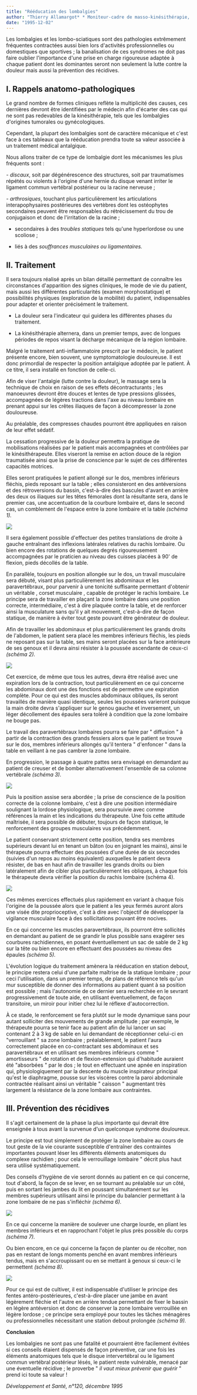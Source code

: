 ```yaml
---
title: "Rééducation des lombalgies"
author: "Thierry Allamargot* * Moniteur-cadre de masso-kinésithérapie, chargé d'enseignement à Paris."
date: "1995-12-02"
---
```


Les lombalgies et les lombo-sciatiques sont des pathologies extrêmement fréquentes contractées aussi bien lors d'activités professionnelles ou domestiques que sportives ; la banalisation de ces syndromes ne doit pas faire oublier l'importance d'une prise en charge rigoureuse adaptée à chaque patient dont les dominantes seront non seulement la lutte contre la douleur mais aussi la prévention des récidives.

## **I. Rappels anatomo-pathologiques**

Le grand nombre de formes cliniques reflète la multiplicité des causes, ces dernières devront être identifiées par le médecin afin d'écarter des cas qui ne sont pas redevables de la kinésithérapie, tels que les lombalgies d'origines tumorales ou gynécologiques.

Cependant, la plupart des lombalgies sont de caractère mécanique et c'est face à ces tableaux que la rééducation prendra toute sa valeur associée à un traitement médical antalgique.

Nous allons traiter de ce type de lombalgie dont les mécanismes les plus fréquents sont :

_- discaux_, soit par dégénérescence des structures, soit par traumatismes répétés ou violents à l'origine d'une hernie du disque venant irriter le ligament commun vertébral postérieur ou la racine nerveuse ;

_- arthrosiques_, touchant plus particulièrement les articulations interapophysaires postérieures des vertèbres dont les ostéophytes secondaires peuvent être responsables du rétrécissement du trou de conjugaison et donc de l'irritation de la racine ;

- secondaires à des _troubles statiques_ tels qu'une hyperlordose ou une scoliose ;

- liés à des _souffrances musculaires ou_ _ligamentaires._

## **II. Traitement**

Il sera toujours réalisé après un bilan détaillé permettant de connaître les circonstances d'apparition des signes cliniques, le mode de vie du patient, mais aussi les différentes particularités (examen morphostatique) et possibilités physiques (exploration de la mobilité) du patient, indispensables pour adapter et orienter précisément le traitement.

*   La douleur sera l'indicateur qui guidera les différentes phases du traitement.

*   La kinésithérapie alternera, dans un premier temps, avec de longues périodes de repos visant la décharge mécanique de la région lombaire.

Malgré le traitement anti-inflammatoire prescrit par le médecin, le patient présente encore, bien souvent, une symptomatologie douloureuse. Il est donc primordial de respecter la position antalgique adoptée par le patient. À ce titre, il sera installé en fonction de celle-ci.

Afin de viser l'antalgie (lutte contre la douleur), le massage sera la technique de choix en raison de ses effets décontracturants ; les manoeuvres devront être douces et lentes de type pressions glissées, accompagnées de légères tractions dans l'axe au niveau lombaire en prenant appui sur les crêtes iliaques de façon à décompresser la zone douloureuse.

Au préalable, des compresses chaudes pourront être appliquées en raison de leur effet sédatif.

La cessation progressive de la douleur permettra la pratique de mobilisations réalisées par le patient mais accompagnées et contrôlées par le kinésithérapeute. Elles viseront la remise en action douce de la région traumatisée ainsi que la prise de conscience par le sujet de ces différentes capacités motrices.

Elles seront pratiquées le patient allongé sur le dos, membres inférieurs fléchis, pieds reposant sur la table ; elles consisteront en des antéversions et des rétroversions du bassin, c'est-à-dire des bascules d'avant en arrière des deux os iliaques sur les têtes fémorales dont la résultante sera, dans le premier cas, une accentuation de la courbure lombaire et, dans le second cas, un comblement de l'espace entre la zone lombaire et la table _(schéma 1)._

![](i661-1.jpg)


Il sera également possible d'effectuer des petites translations de droite à gauche entraînant des inflexions latérales relatives du rachis lombaire. Ou bien encore des rotations de quelques degrés rigoureusement accompagnées par le praticien au niveau des cuisses placées à 90' de flexion, pieds décollés de la table.

En parallèle, toujours en position allongée sur le dos, un travail musculaire sera débuté, visant plus particulièrement les abdominaux et les paravertébraux, pour parvenir à une tonicité suffisante permettant d'obtenir un véritable , corset musculaire , capable de protéger le rachis lombaire. Le principe sera de travailler en plaçant la zone lombaire dans une position correcte, intermédiaire, c'est à dire plaquée contre la table, et de renforcer ainsi la musculature sans qu'il y ait mouvement, c'est-à-dire de façon statique, de manière à éviter tout geste pouvant être générateur de douleur.

Afin de travailler les abdominaux et plus particulièrement les grands droits de l'abdomen, le patient sera placé les membres inférieurs fléchis, les pieds ne reposant pas sur la table, ses mains seront placées sur la face antérieure de ses genoux et il devra ainsi résister à la poussée ascendante de ceux-ci _(schéma 2)._

![](i661-2.jpg)


Cet exercice, de même que tous les autres, devra être réalisé avec une expiration lors de la contraction, tout particulièrement en ce qui concerne les abdominaux dont une des fonctions est de permettre une expiration complète. Pour ce qui est des muscles abdominaux obliques, ils seront travaillés de manière quasi identique, seules les poussées varieront puisque la main droite devra s'appliquer sur le genou gauche et inversement, un léger décollement des épaules sera toléré à condition que la zone lombaire ne bouge pas.

Le travail des paravertébraux lombaires pourra se faire par " diffusion " à partir de la contraction des grands fessiers alors que le patient se trouve sur le dos, membres inférieurs allongés qu'il tentera " d'enfoncer " dans la table en veillant à ne pas cambrer la zone lombaire.

En progression, le passage à quatre pattes sera envisagé en demandant au patient de creuser et de bomber alternativement l'ensemble de sa colonne vertébrale _(schéma 3)._

![](i661-3.jpg)


Puis la position assise sera abordée ; la prise de conscience de la position correcte de la colonne lombaire, c'est à dire une position intermédiaire soulignant la lordose physiologique, sera poursuivie avec comme références la main et les indications du thérapeute. Une fois cette attitude maîtrisée, il sera possible de débuter, toujours de façon statique, le renforcement des groupes musculaires vus précédemment.

Le patient conservant strictement cette position, tendra ses membres supérieurs devant lui en tenant un bâton (ou en joignant les mains), ainsi le thérapeute pourra effectuer des poussées d'une durée de six secondes (suivies d'un repos au moins équivalent) auxquelles le patient devra résister, de bas en haut afin de travailler les grands droits ou bien latéralement afin de cibler plus particulièrement les obliques, à chaque fois le thérapeute devra vérifier la position du rachis lombaire (schéma 4).

![](i661-4.jpg)


Ces mêmes exercices effectués plus rapidement en variant à chaque fois l'origine de la poussée alors que le patient a les yeux fermés auront alors une visée dite proprioceptive, c'est à dire avec l'objectif de développer la vigilance musculaire face à des sollicitations pouvant être nocives.

En ce qui concerne les muscles paravertébraux, ils pourront être sollicités en demandant au patient de se grandir le plus possible sans exagérer ses courbures rachidiennes, en posant éventuellement un sac de sable de 2 kg sur la tête ou bien encore en effectuant des poussées au niveau des épaules _(schéma 5)._

L'évolution logique du traitement amènera la rééducation en station debout, le principe restera celui d'une parfaite maîtrise de la statique lombaire ; pour ceci l'utilisation, dans un premier temps, de plans de référence tels qu'un mur susceptible de donner des informations au patient quant à sa position est possible ; mais l'autonomie de ce dernier sera recherchée en le sevrant progressivement de toute aide, en utilisant éventuellement, de façon transitoire, un miroir pour initier chez lui le réflexe d'autocorrection.

À ce stade, le renforcement se fera plutôt sur le mode dynamique sans pour autant solliciter des mouvements de grande amplitude ; par exemple, le thérapeute pourra se tenir face au patient afin de lui lancer un sac contenant 2 à 3 kg de sable en lui demandant de réceptionner celui-ci en "verrouillant " sa zone lombaire ; préalablement, le patient l'aura correctement placée en co-contractant ses abdominaux et ses paravertébraux et en utilisant ses membres inférieurs comme " amortisseurs " de rotation et de flexion-extension qui d'habitude auraient été "absorbées " par le dos ; le tout en effectuant une apnée en inspiration qui, physiologiquement par la descente du muscle inspirateur principal qu'est le diaphragme, pousse sur les viscères contre la paroi abdominale contractée réalisant ainsi un véritable " caisson " augmentant très largement la résistance de la zone lombaire aux contraintes.

## **III. Prévention des récidives**

Il s'agit certainement de la phase la plus importante qui devrait être enseignée à tous avant la survenue d'un quelconque syndrome douloureux.

Le principe est tout simplement de protéger la zone lombaire au cours de tout geste de la vie courante susceptible d'entraîner des contraintes importantes pouvant léser les différents éléments anatomiques du complexe rachidien ; pour cela le verrouillage lombaire " décrit plus haut sera utilisé systématiquement.

Des conseils d'hygiène de vie seront donnés au patient en ce qui concerne, tout d'abord, la façon de se lever, en se tournant au préalable sur un côté, puis en sortant les jambes du lit en poussant simultanément sur les membres supérieurs utilisant ainsi le principe du balancier permettant à la zone lombaire de ne pas s'infléchir _(schéma 6)._

![](i661-5.jpg)


En ce qui concerne la manière de soulever une charge lourde, en pliant les membres inférieurs et en rapprochant l'objet le plus près possible du corps _(schéma 7)._

Ou bien encore, en ce qui concerne la façon de planter ou de récolter, non pas en restant de longs moments penché en avant membres inférieurs tendus, mais en s'accroupissant ou en se mettant à genoux si ceux-ci le permettent _(schéma 8)._

![](i661-6.jpg)


Pour ce qui est de cultiver, il est indispensable d'utiliser le principe des fentes antéro-postérieures, c'est-à-dire placer une jambe en avant légèrement fléchie et l'autre en arrière tendue permettant de fixer le bassin en légère antéversion et donc de conserver la zone lombaire verrouillée en légère lordose ; ce principe sera employé pour toutes les tâches ménagères ou professionnelles nécessitant une station debout prolongée _(schéma 9)._

**Conclusion**

Les lombalgies ne sont pas une fatalité et pourraient être facilement évitées si ces conseils étaient dispensés de façon préventive, car une fois les éléments anatomiques tels que le disque intervertébral ou le ligament commun vertébral postérieur lésés, le patient reste vulnérable, menacé par une éventuelle récidive ; le proverbe " _il vaut mieux prévenir_ _que guérir_ " prend ici toute sa valeur !

_Développement et Santé, n°120, décembre 1995_